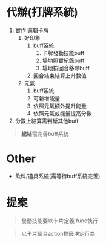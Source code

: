 # 代辦(打牌系統)
1. 實作 邏輯卡牌
   1. 好印象
      1. buff系統
         1. 卡牌發動技能buff
         2. 場地照實紀錄buff
         3. 場地按回合移除buff
      2. 回合結束結算上升數值
   2. 元氣
      1. buff系統
      2. 可新增能量
      3. 依照元氣額外提升能量
      4. 依照元氣或能量提高分數
2. 分數上結算需判斷其他buff

>**總結**需完善buff系統

# Other
* 飲料/道具系統(需等待buff系統完善)


# 提案
> 發動技能要以卡片定義 func執行
 
> 以卡片組合action標籤決定行為